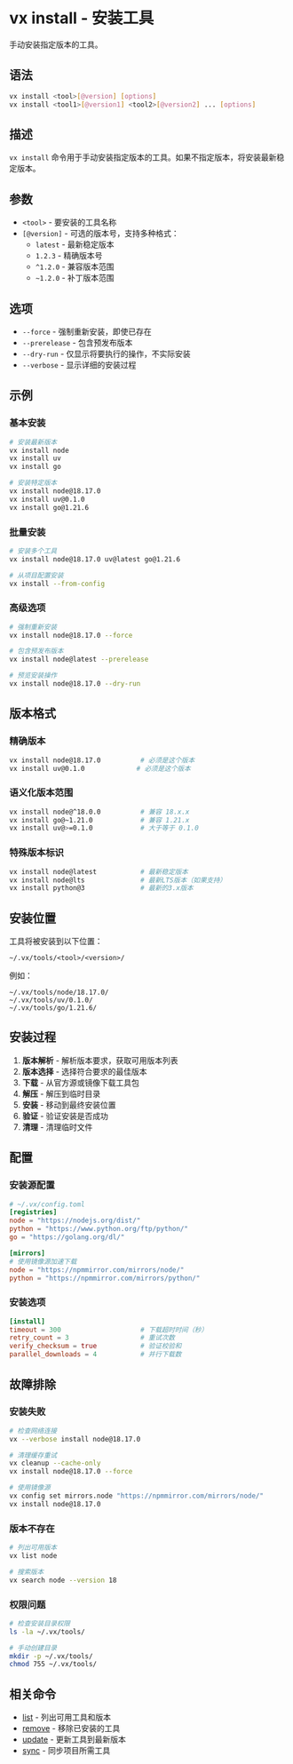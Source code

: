 # vx install - 安装工具

手动安装指定版本的工具。

## 语法

```bash
vx install <tool>[@version] [options]
vx install <tool1>[@version1] <tool2>[@version2] ... [options]
```

## 描述

`vx install` 命令用于手动安装指定版本的工具。如果不指定版本，将安装最新稳定版本。

## 参数

- `<tool>` - 要安装的工具名称
- `[@version]` - 可选的版本号，支持多种格式：
  - `latest` - 最新稳定版本
  - `1.2.3` - 精确版本号
  - `^1.2.0` - 兼容版本范围
  - `~1.2.0` - 补丁版本范围

## 选项

- `--force` - 强制重新安装，即使已存在
- `--prerelease` - 包含预发布版本
- `--dry-run` - 仅显示将要执行的操作，不实际安装
- `--verbose` - 显示详细的安装过程

## 示例

### 基本安装
```bash
# 安装最新版本
vx install node
vx install uv
vx install go

# 安装特定版本
vx install node@18.17.0
vx install uv@0.1.0
vx install go@1.21.6
```

### 批量安装
```bash
# 安装多个工具
vx install node@18.17.0 uv@latest go@1.21.6

# 从项目配置安装
vx install --from-config
```

### 高级选项
```bash
# 强制重新安装
vx install node@18.17.0 --force

# 包含预发布版本
vx install node@latest --prerelease

# 预览安装操作
vx install node@18.17.0 --dry-run
```

## 版本格式

### 精确版本
```bash
vx install node@18.17.0          # 必须是这个版本
vx install uv@0.1.0             # 必须是这个版本
```

### 语义化版本范围
```bash
vx install node@^18.0.0          # 兼容 18.x.x
vx install go@~1.21.0            # 兼容 1.21.x
vx install uv@>=0.1.0            # 大于等于 0.1.0
```

### 特殊版本标识
```bash
vx install node@latest           # 最新稳定版本
vx install node@lts              # 最新LTS版本（如果支持）
vx install python@3              # 最新的3.x版本
```

## 安装位置

工具将被安装到以下位置：
```
~/.vx/tools/<tool>/<version>/
```

例如：
```
~/.vx/tools/node/18.17.0/
~/.vx/tools/uv/0.1.0/
~/.vx/tools/go/1.21.6/
```

## 安装过程

1. **版本解析** - 解析版本要求，获取可用版本列表
2. **版本选择** - 选择符合要求的最佳版本
3. **下载** - 从官方源或镜像下载工具包
4. **解压** - 解压到临时目录
5. **安装** - 移动到最终安装位置
6. **验证** - 验证安装是否成功
7. **清理** - 清理临时文件

## 配置

### 安装源配置
```toml
# ~/.vx/config.toml
[registries]
node = "https://nodejs.org/dist/"
python = "https://www.python.org/ftp/python/"
go = "https://golang.org/dl/"

[mirrors]
# 使用镜像源加速下载
node = "https://npmmirror.com/mirrors/node/"
python = "https://npmmirror.com/mirrors/python/"
```

### 安装选项
```toml
[install]
timeout = 300                    # 下载超时时间（秒）
retry_count = 3                  # 重试次数
verify_checksum = true           # 验证校验和
parallel_downloads = 4           # 并行下载数
```

## 故障排除

### 安装失败
```bash
# 检查网络连接
vx --verbose install node@18.17.0

# 清理缓存重试
vx cleanup --cache-only
vx install node@18.17.0 --force

# 使用镜像源
vx config set mirrors.node "https://npmmirror.com/mirrors/node/"
vx install node@18.17.0
```

### 版本不存在
```bash
# 列出可用版本
vx list node

# 搜索版本
vx search node --version 18
```

### 权限问题
```bash
# 检查安装目录权限
ls -la ~/.vx/tools/

# 手动创建目录
mkdir -p ~/.vx/tools/
chmod 755 ~/.vx/tools/
```

## 相关命令

- [list](./list.md) - 列出可用工具和版本
- [remove](./remove.md) - 移除已安装的工具
- [update](./update.md) - 更新工具到最新版本
- [sync](./sync.md) - 同步项目所需工具
